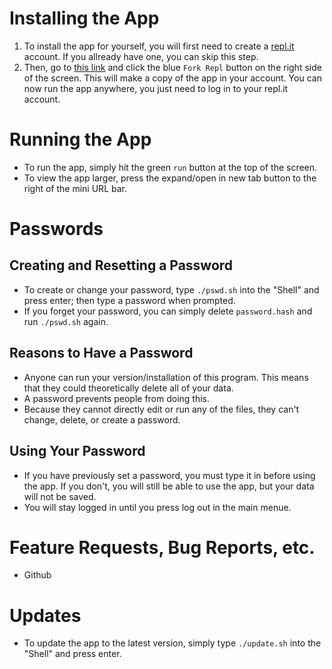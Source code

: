 # Installing the App
1. To install the app for yourself, you will first need to create a
[repl.it](https://repl.it) account.  If you allready have one, you can skip this step.
2. Then, go to [this link](https://replit.com/@RowanAckermanSc/Drops-2) and click the blue
`Fork Repl` button on the right side of the screen. This will make a copy of the app in
your account.  You can now run the app anywhere, you just need to log in to your repl.it
account.  

# Running the App
- To run the app, simply hit the green `run` button at the top of the screen.  
- To view the app larger, press the expand/open in new tab button to the right of the mini
URL bar.

# Passwords
## Creating and Resetting a Password
- To create or change your password, type `./pswd.sh` into the "Shell" and press enter;
then type a password when prompted.  
- If you forget your password, you can simply delete `password.hash` and run `./pswd.sh`
again.
## Reasons to Have a Password
- Anyone can run your version/installation of this program.  This means that they could
theoretically delete all of your data.
- A password prevents people from doing this.  
- Because they cannot directly edit or run any of the files, they can't change, delete, or
create a password.
## Using Your Password
- If you have previously set a password, you must type it in before using the app.  If you
don't, you will still be able to use the app, but your data will not be saved.
- You will stay logged in until you press log out in the main menue.  

# Feature Requests, Bug Reports, etc.
- Github

# Updates
- To update the app to the latest version, simply type `./update.sh` into the "Shell" and
press enter.  